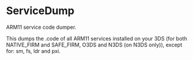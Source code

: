 # ServiceDump
ARM11 service code dumper.

This dumps the .code of all ARM11 services installed on your 3DS (for both NATIVE_FIRM and SAFE_FIRM, O3DS and N3DS (on N3DS only)), except for: sm, fs, ldr and pxi.
